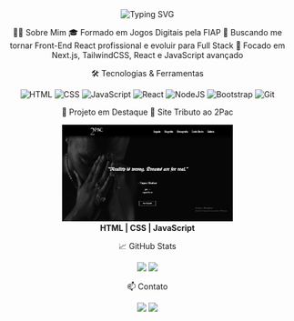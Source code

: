 <div align="center"> <img src="https://readme-typing-svg.herokuapp.com?font=Fira+Code&size=28&pause=1000&color=00FFFD&width=600&lines=Olá%2C+sou+Henrique+Aguiar!;Desenvolvedor+Front-End+React" alt="Typing SVG" />

👨‍💻 Sobre Mim
🎓 Formado em Jogos Digitais pela FIAP
🚀 Buscando me tornar Front-End React profissional e evoluir para Full Stack
🎯 Focado em Next.js, TailwindCSS, React e JavaScript avançado


🛠️ Tecnologias & Ferramentas
<p align="center"> <img src="https://cdn.jsdelivr.net/gh/devicons/devicon/icons/html5/html5-original.svg" height="50" alt="HTML" /> <img src="https://cdn.jsdelivr.net/gh/devicons/devicon/icons/css3/css3-original.svg" height="50" alt="CSS" /> <img src="https://cdn.jsdelivr.net/gh/devicons/devicon/icons/javascript/javascript-original.svg" height="50" alt="JavaScript" /> <img src="https://cdn.jsdelivr.net/gh/devicons/devicon/icons/react/react-original.svg" height="50" alt="React" /> <img src="https://cdn.jsdelivr.net/gh/devicons/devicon/icons/nodejs/nodejs-original.svg" height="50" alt="NodeJS" /> <img src="https://cdn.jsdelivr.net/gh/devicons/devicon/icons/bootstrap/bootstrap-original.svg" height="50" alt="Bootstrap" /> <img src="https://cdn.jsdelivr.net/gh/devicons/devicon/icons/git/git-original.svg" height="50" alt="Git" /> </p>

🌟 Projeto em Destaque
🎤 Site Tributo ao 2Pac
<p align="center"> <a href="https://github.com/Sants-Coder/2pac-tribute-website"> <img src="./tributo-tupac.png" width="300" alt="2Pac Tributo"/> </a><br> <strong>HTML | CSS | JavaScript</strong> </p>

📈 GitHub Stats
<div align="center"> <img height="180em" src="https://github-readme-stats.vercel.app/api?username=Sants-Coder&show_icons=true&theme=tokyonight&count_private=true" /> <img height="180em" src="https://github-readme-stats.vercel.app/api/top-langs/?username=Sants-Coder&layout=compact&theme=tokyonight" /> </div>

📫 Contato
<p align="center"> <a href="mailto:ha701430@gmail.com"><img src="https://img.shields.io/badge/email-%23EA4335.svg?&style=for-the-badge&logo=gmail&logoColor=white" /></a> <a href="https://www.linkedin.com/in/henrique-aguiar-269b89233" target="_blank"><img src="https://img.shields.io/badge/LinkedIn-%230077B5.svg?&style=for-the-badge&logo=linkedin&logoColor=white" /></a> <a

</div>
